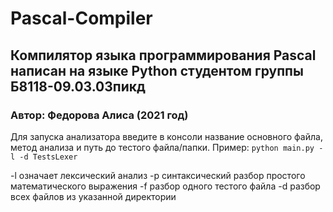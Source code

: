 # Pascal-Compiler
## Компилятор языка программирования Pascal написан на языке Python студентом группы Б8118-09.03.03пикд

### Автор: Федорова Алиса (2021 год)

Для запуска анализатора введите в консоли название основного файла, метод анализа и путь до тестого файла/папки.
Пример:
`python main.py -l -d TestsLexer`

-l означает лексический анализ
-p синтаксический разбор простого математического выражения
-f разбор одного тестого файла
-d разбор всех файлов из указанной директории
